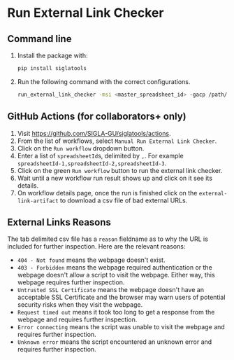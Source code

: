 # Run External Link Checker

## Command line

1. Install the package with:

    ```bash
    pip install siglatools
    ```

2. Run the following command with the correct configurations.

    ```bash
    run_external_link_checker -msi <master_spreadsheet_id> -gacp /path/to/google-api-credentials.json
    ```

## GitHub Actions (for collaborators+ only) 

1. Visit https://github.com/SIGLA-GU/siglatools/actions.
2. From the list of workflows, select `Manual Run External Link Checker`.
3. Click on the `Run workflow` dropdown button.
4. Enter a list of `spreadsheetId`s, delimited by `,`. For example `spreadsheetId-1,spreadsheetId-2,spreadsheetId-3`.
5. Click on the green `Run workflow` button to run the external link checker.
6. Wait until a new workflow run result shows up and click on it see its details.
7. On workflow details page, once the run is finished click on the `external-link-artifact` to download a csv file of bad external URLs.

## External Links Reasons

The tab delimited csv file has a `reason` fieldname as to why the URL is included for further inspection. Here are the relevant reasons:
- `404 - Not found` means the webpage doesn't exist.
- `403 - Forbidden` means the webpage required authentication or the webpage doesn't allow a script to visit the webpage. Either way, this webpage requires further inspection.
- `Untrusted SSL Certificate` means the webpage doesn't have an acceptable SSL Certificate and the browser may warn users of potential security risks when they visit the webpage.
- `Request timed out` means it took too long to get a response from the webpage and requires further inspection.
- `Error connecting` means the script was unable to visit the webpage and requires further inspection.
- `Unknown error` means the script encountered an unknown error and requires further inspection.
